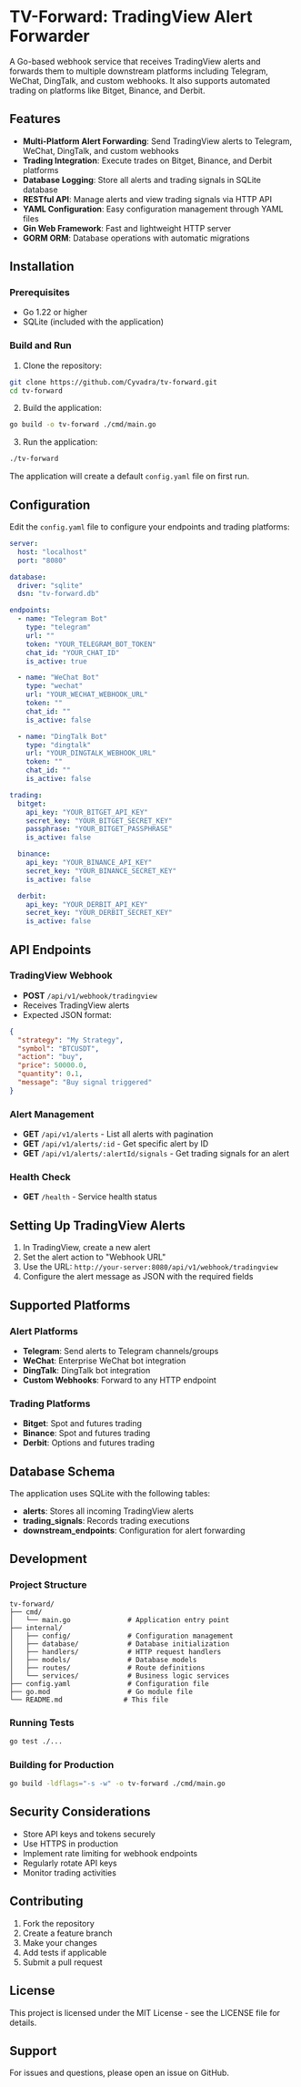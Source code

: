 # TV-Forward: TradingView Alert Forwarder

A Go-based webhook service that receives TradingView alerts and forwards them to multiple downstream platforms including Telegram, WeChat, DingTalk, and custom webhooks. It also supports automated trading on platforms like Bitget, Binance, and Derbit.

## Features

- **Multi-Platform Alert Forwarding**: Send TradingView alerts to Telegram, WeChat, DingTalk, and custom webhooks
- **Trading Integration**: Execute trades on Bitget, Binance, and Derbit platforms
- **Database Logging**: Store all alerts and trading signals in SQLite database
- **RESTful API**: Manage alerts and view trading signals via HTTP API
- **YAML Configuration**: Easy configuration management through YAML files
- **Gin Web Framework**: Fast and lightweight HTTP server
- **GORM ORM**: Database operations with automatic migrations

## Installation

### Prerequisites

- Go 1.22 or higher
- SQLite (included with the application)

### Build and Run

1. Clone the repository:
```bash
git clone https://github.com/Cyvadra/tv-forward.git
cd tv-forward
```

2. Build the application:
```bash
go build -o tv-forward ./cmd/main.go
```

3. Run the application:
```bash
./tv-forward
```

The application will create a default `config.yaml` file on first run.

## Configuration

Edit the `config.yaml` file to configure your endpoints and trading platforms:

```yaml
server:
  host: "localhost"
  port: "8080"

database:
  driver: "sqlite"
  dsn: "tv-forward.db"

endpoints:
  - name: "Telegram Bot"
    type: "telegram"
    url: ""
    token: "YOUR_TELEGRAM_BOT_TOKEN"
    chat_id: "YOUR_CHAT_ID"
    is_active: true

  - name: "WeChat Bot"
    type: "wechat"
    url: "YOUR_WECHAT_WEBHOOK_URL"
    token: ""
    chat_id: ""
    is_active: false

  - name: "DingTalk Bot"
    type: "dingtalk"
    url: "YOUR_DINGTALK_WEBHOOK_URL"
    token: ""
    chat_id: ""
    is_active: false

trading:
  bitget:
    api_key: "YOUR_BITGET_API_KEY"
    secret_key: "YOUR_BITGET_SECRET_KEY"
    passphrase: "YOUR_BITGET_PASSPHRASE"
    is_active: false

  binance:
    api_key: "YOUR_BINANCE_API_KEY"
    secret_key: "YOUR_BINANCE_SECRET_KEY"
    is_active: false

  derbit:
    api_key: "YOUR_DERBIT_API_KEY"
    secret_key: "YOUR_DERBIT_SECRET_KEY"
    is_active: false
```

## API Endpoints

### TradingView Webhook
- **POST** `/api/v1/webhook/tradingview`
- Receives TradingView alerts
- Expected JSON format:
```json
{
  "strategy": "My Strategy",
  "symbol": "BTCUSDT",
  "action": "buy",
  "price": 50000.0,
  "quantity": 0.1,
  "message": "Buy signal triggered"
}
```

### Alert Management
- **GET** `/api/v1/alerts` - List all alerts with pagination
- **GET** `/api/v1/alerts/:id` - Get specific alert by ID
- **GET** `/api/v1/alerts/:alertId/signals` - Get trading signals for an alert

### Health Check
- **GET** `/health` - Service health status

## Setting Up TradingView Alerts

1. In TradingView, create a new alert
2. Set the alert action to "Webhook URL"
3. Use the URL: `http://your-server:8080/api/v1/webhook/tradingview`
4. Configure the alert message as JSON with the required fields

## Supported Platforms

### Alert Platforms
- **Telegram**: Send alerts to Telegram channels/groups
- **WeChat**: Enterprise WeChat bot integration
- **DingTalk**: DingTalk bot integration
- **Custom Webhooks**: Forward to any HTTP endpoint

### Trading Platforms
- **Bitget**: Spot and futures trading
- **Binance**: Spot and futures trading
- **Derbit**: Options and futures trading

## Database Schema

The application uses SQLite with the following tables:

- **alerts**: Stores all incoming TradingView alerts
- **trading_signals**: Records trading executions
- **downstream_endpoints**: Configuration for alert forwarding

## Development

### Project Structure
```
tv-forward/
├── cmd/
│   └── main.go              # Application entry point
├── internal/
│   ├── config/              # Configuration management
│   ├── database/            # Database initialization
│   ├── handlers/            # HTTP request handlers
│   ├── models/              # Database models
│   ├── routes/              # Route definitions
│   └── services/            # Business logic services
├── config.yaml              # Configuration file
├── go.mod                   # Go module file
└── README.md               # This file
```

### Running Tests
```bash
go test ./...
```

### Building for Production
```bash
go build -ldflags="-s -w" -o tv-forward ./cmd/main.go
```

## Security Considerations

- Store API keys and tokens securely
- Use HTTPS in production
- Implement rate limiting for webhook endpoints
- Regularly rotate API keys
- Monitor trading activities

## Contributing

1. Fork the repository
2. Create a feature branch
3. Make your changes
4. Add tests if applicable
5. Submit a pull request

## License

This project is licensed under the MIT License - see the LICENSE file for details.

## Support

For issues and questions, please open an issue on GitHub.
